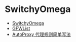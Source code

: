 # SwitchyOmega

- [SwitchyOmega](https://github.com/FelisCatus/SwitchyOmega)
- [GFWList](https://github.com/gfwlist/gfwlist)
- [AutoProxy 代理规则简单写法](https://mydf.github.io/blog/autoproxy/)

